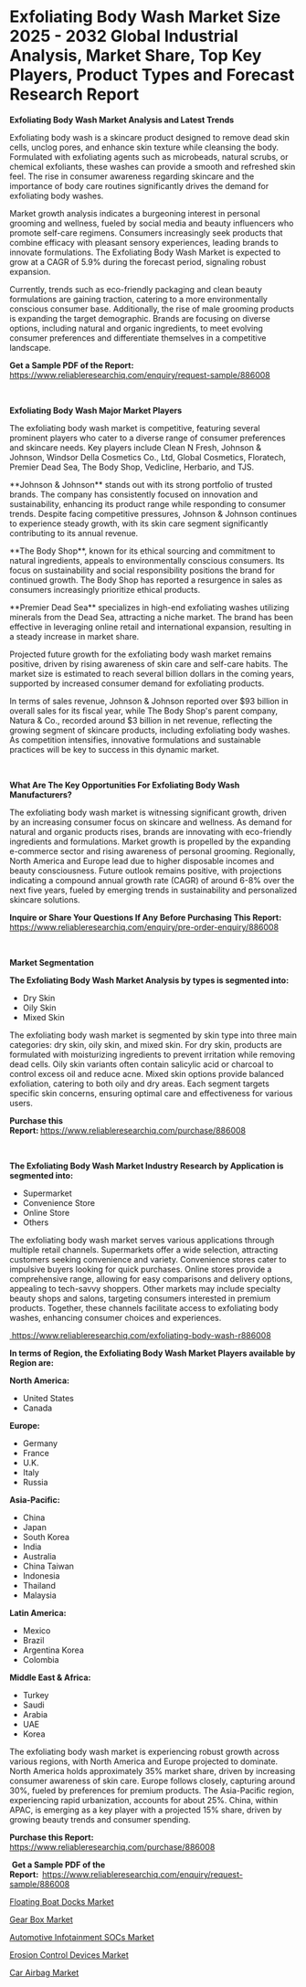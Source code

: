 <p><h1>Exfoliating Body Wash Market Size 2025 - 2032 Global Industrial Analysis, Market Share, Top Key Players, Product Types and Forecast Research Report</h1></p><p><strong>Exfoliating Body Wash Market Analysis and Latest Trends</strong></p>
<p><p>Exfoliating body wash is a skincare product designed to remove dead skin cells, unclog pores, and enhance skin texture while cleansing the body. Formulated with exfoliating agents such as microbeads, natural scrubs, or chemical exfoliants, these washes can provide a smooth and refreshed skin feel. The rise in consumer awareness regarding skincare and the importance of body care routines significantly drives the demand for exfoliating body washes.</p><p>Market growth analysis indicates a burgeoning interest in personal grooming and wellness, fueled by social media and beauty influencers who promote self-care regimens. Consumers increasingly seek products that combine efficacy with pleasant sensory experiences, leading brands to innovate formulations. The Exfoliating Body Wash Market is expected to grow at a CAGR of 5.9% during the forecast period, signaling robust expansion.</p><p>Currently, trends such as eco-friendly packaging and clean beauty formulations are gaining traction, catering to a more environmentally conscious consumer base. Additionally, the rise of male grooming products is expanding the target demographic. Brands are focusing on diverse options, including natural and organic ingredients, to meet evolving consumer preferences and differentiate themselves in a competitive landscape.</p></p>
<p><strong>Get a Sample PDF of the Report:&nbsp;</strong> <a href="https://www.reliableresearchiq.com/enquiry/request-sample/886008?utm_campaign=2173&utm_medium=2&utm_source=Github&utm_content=ia&utm_term=06022025&utm_id=exfoliating-body-wash">https://www.reliableresearchiq.com/enquiry/request-sample/886008</a></p>
<p>&nbsp;</p>
<p><strong>Exfoliating Body Wash Major Market Players</strong></p>
<p><p>The exfoliating body wash market is competitive, featuring several prominent players who cater to a diverse range of consumer preferences and skincare needs. Key players include Clean N Fresh, Johnson & Johnson, Windsor Della Cosmetics Co., Ltd, Global Cosmetics, Floratech, Premier Dead Sea, The Body Shop, Vedicline, Herbario, and TJS.</p><p>**Johnson & Johnson** stands out with its strong portfolio of trusted brands. The company has consistently focused on innovation and sustainability, enhancing its product range while responding to consumer trends. Despite facing competitive pressures, Johnson & Johnson continues to experience steady growth, with its skin care segment significantly contributing to its annual revenue.</p><p>**The Body Shop**, known for its ethical sourcing and commitment to natural ingredients, appeals to environmentally conscious consumers. Its focus on sustainability and social responsibility positions the brand for continued growth. The Body Shop has reported a resurgence in sales as consumers increasingly prioritize ethical products.</p><p>**Premier Dead Sea** specializes in high-end exfoliating washes utilizing minerals from the Dead Sea, attracting a niche market. The brand has been effective in leveraging online retail and international expansion, resulting in a steady increase in market share.</p><p>Projected future growth for the exfoliating body wash market remains positive, driven by rising awareness of skin care and self-care habits. The market size is estimated to reach several billion dollars in the coming years, supported by increased consumer demand for exfoliating products.</p><p>In terms of sales revenue, Johnson & Johnson reported over $93 billion in overall sales for its fiscal year, while The Body Shop's parent company, Natura & Co., recorded around $3 billion in net revenue, reflecting the growing segment of skincare products, including exfoliating body washes. As competition intensifies, innovative formulations and sustainable practices will be key to success in this dynamic market.</p></p>
<p>&nbsp;</p>
<p><strong>What Are The Key Opportunities For Exfoliating Body Wash Manufacturers?</strong></p>
<p><p>The exfoliating body wash market is witnessing significant growth, driven by an increasing consumer focus on skincare and wellness. As demand for natural and organic products rises, brands are innovating with eco-friendly ingredients and formulations. Market growth is propelled by the expanding e-commerce sector and rising awareness of personal grooming. Regionally, North America and Europe lead due to higher disposable incomes and beauty consciousness. Future outlook remains positive, with projections indicating a compound annual growth rate (CAGR) of around 6-8% over the next five years, fueled by emerging trends in sustainability and personalized skincare solutions.</p></p>
<p><strong>Inquire or Share Your Questions If Any Before Purchasing This Report:</strong> <a href="https://www.reliableresearchiq.com/enquiry/pre-order-enquiry/886008?utm_campaign=2173&utm_medium=2&utm_source=Github&utm_content=ia&utm_term=06022025&utm_id=exfoliating-body-wash">https://www.reliableresearchiq.com/enquiry/pre-order-enquiry/886008</a></p>
<p>&nbsp;</p>
<p><strong>Market Segmentation</strong></p>
<p><strong>The Exfoliating Body Wash Market Analysis by types is segmented into:</strong></p>
<p><ul><li>Dry Skin</li><li>Oily Skin</li><li>Mixed Skin</li></ul></p>
<p><p>The exfoliating body wash market is segmented by skin type into three main categories: dry skin, oily skin, and mixed skin. For dry skin, products are formulated with moisturizing ingredients to prevent irritation while removing dead cells. Oily skin variants often contain salicylic acid or charcoal to control excess oil and reduce acne. Mixed skin options provide balanced exfoliation, catering to both oily and dry areas. Each segment targets specific skin concerns, ensuring optimal care and effectiveness for various users.</p></p>
<p><strong>Purchase this Report:&nbsp;</strong><a href="https://www.reliableresearchiq.com/purchase/886008?utm_campaign=2173&utm_medium=2&utm_source=Github&utm_content=ia&utm_term=06022025&utm_id=exfoliating-body-wash">https://www.reliableresearchiq.com/purchase/886008</a></p>
<p>&nbsp;</p>
<p><strong>The Exfoliating Body Wash Market Industry Research by Application is segmented into:</strong></p>
<p><ul><li>Supermarket</li><li>Convenience Store</li><li>Online Store</li><li>Others</li></ul></p>
<p><p>The exfoliating body wash market serves various applications through multiple retail channels. Supermarkets offer a wide selection, attracting customers seeking convenience and variety. Convenience stores cater to impulsive buyers looking for quick purchases. Online stores provide a comprehensive range, allowing for easy comparisons and delivery options, appealing to tech-savvy shoppers. Other markets may include specialty beauty shops and salons, targeting consumers interested in premium products. Together, these channels facilitate access to exfoliating body washes, enhancing consumer choices and experiences.</p></p>
<p><a href="https://www.reliableresearchiq.com/exfoliating-body-wash-r886008?utm_campaign=2173&utm_medium=2&utm_source=Github&utm_content=ia&utm_term=06022025&utm_id=exfoliating-body-wash">&nbsp;https://www.reliableresearchiq.com/exfoliating-body-wash-r886008</a></p>
<p><strong>In terms of Region, the Exfoliating Body Wash Market Players available by Region are:</strong></p>
<p>
    <p> <strong> North America: </strong>
        <ul>
            <li>United States</li>
            <li>Canada</li>
        </ul>
        </p> 
    <p> <strong> Europe: </strong>
        <ul>
            <li>Germany</li>
            <li>France</li>
            <li>U.K.</li>
            <li>Italy</li>
            <li>Russia</li>
        </ul>
        </p> 
    <p> <strong> Asia-Pacific: </strong>
        <ul>
            <li>China</li>
            <li>Japan</li>
            <li>South Korea</li>
            <li>India</li>
            <li>Australia</li>
            <li>China Taiwan</li>
            <li>Indonesia</li>
            <li>Thailand</li>
            <li>Malaysia</li>
        </ul>
        </p> 
    <p> <strong> Latin America: </strong>
        <ul>
            <li>Mexico</li>
            <li>Brazil</li>
            <li>Argentina Korea</li>
            <li>Colombia</li>
        </ul>
        </p> 
    <p> <strong> Middle East & Africa: </strong>
        <ul>
            <li>Turkey</li>
            <li>Saudi</li>
            <li>Arabia</li>
            <li>UAE</li>
            <li>Korea</li>
        </ul>
    </p>
    </p>
<p><p>The exfoliating body wash market is experiencing robust growth across various regions, with North America and Europe projected to dominate. North America holds approximately 35% market share, driven by increasing consumer awareness of skin care. Europe follows closely, capturing around 30%, fueled by preferences for premium products. The Asia-Pacific region, experiencing rapid urbanization, accounts for about 25%. China, within APAC, is emerging as a key player with a projected 15% share, driven by growing beauty trends and consumer spending.</p></p>
<p><strong>Purchase this Report: </strong><a href="https://www.reliableresearchiq.com/purchase/886008?utm_campaign=2173&utm_medium=2&utm_source=Github&utm_content=ia&utm_term=06022025&utm_id=exfoliating-body-wash">https://www.reliableresearchiq.com/purchase/886008</a></p>
<p>&nbsp;<strong>Get a Sample PDF of the Report:&nbsp;&nbsp;</strong><a href="https://www.reliableresearchiq.com/enquiry/request-sample/886008?utm_campaign=2173&utm_medium=2&utm_source=Github&utm_content=ia&utm_term=06022025&utm_id=exfoliating-body-wash">https://www.reliableresearchiq.com/enquiry/request-sample/886008</a></p>
<p><strong></strong></p>
<p><p><a href="https://www.linkedin.com/pulse/global-floating-boat-docks-market-outlook-growth-trends-bxyrc?utm_campaign=2173&utm_medium=2&utm_source=Github&utm_content=ia&utm_term=06022025&utm_id=exfoliating-body-wash">Floating Boat Docks Market</a></p><p><a href="https://www.linkedin.com/pulse/gear-box-market-size-share-analysis-forecasted-cagr-15-ytx4c?utm_campaign=2173&utm_medium=2&utm_source=Github&utm_content=ia&utm_term=06022025&utm_id=exfoliating-body-wash">Gear Box Market</a></p><p><a href="https://www.linkedin.com/pulse/study-forecastingthe-globalautomotive-infotainment-socs-market-kxk3e?utm_campaign=2173&utm_medium=2&utm_source=Github&utm_content=ia&utm_term=06022025&utm_id=exfoliating-body-wash">Automotive Infotainment SOCs Market</a></p><p><a href="https://www.linkedin.com/pulse/detailed-market-research-erosion-control-devices-analysis-odoef?utm_campaign=2173&utm_medium=2&utm_source=Github&utm_content=ia&utm_term=06022025&utm_id=exfoliating-body-wash">Erosion Control Devices Market</a></p><p><a href="https://www.linkedin.com/pulse/car-airbag-market-growth-insights-sales-channels-penetration-g5nwe?utm_campaign=2173&utm_medium=2&utm_source=Github&utm_content=ia&utm_term=06022025&utm_id=exfoliating-body-wash">Car Airbag Market</a></p></p>
